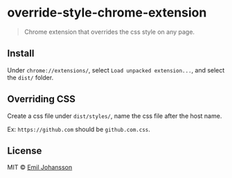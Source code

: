 # override-style-chrome-extension

> Chrome extension that overrides the css style on any page.

## Install

Under `chrome://extensions/`, select `Load unpacked extension...`, and select the `dist/` folder.

## Overriding CSS

Create a css file under `dist/styles/`, name the css file after the host name.

Ex: `https://github.com` should be `github.com.css`.

## License

MIT © [Emil Johansson](http://emiljohansson.se)
